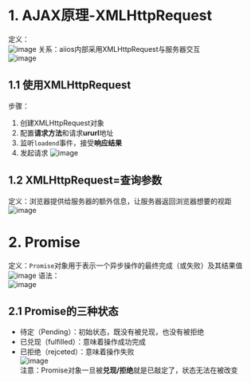 # 1. AJAX原理-XMLHttpRequest
定义：  
![image](https://github.com/Happy-jianghui/Frontend-Learning/assets/98568967/9b1f0f60-0609-4fb9-8ea2-171f7af35ff9)
关系：aiios内部采用XMLHttpRequest与服务器交互  
![image](https://github.com/Happy-jianghui/Frontend-Learning/assets/98568967/3d5412be-4f59-4149-9973-ced79a5c02bb)

## 1.1 使用XMLHttpRequest
步骤：
 1. 创建XMLHttpRequest对象
 2. 配置**请求方法**和请求**ururl**地址
 3. 监听`loadend`事件，接受**响应结果**
 4. 发起请求
  ![image](https://github.com/Happy-jianghui/Frontend-Learning/assets/98568967/2f4f091a-3f06-4c33-a6d1-fc92c6e11d52)


## 1.2 XMLHttpRequest=查询参数
定义：浏览器提供给服务器的额外信息，让服务器返回浏览器想要的视距  
![image](https://github.com/Happy-jianghui/Frontend-Learning/assets/98568967/c52e1798-a5e7-4df1-9716-e7fe4274764f)



# 2. Promise
定义：`Promise`对象用于表示一个异步操作的最终完成（或失败）及其结果值  
![image](https://github.com/Happy-jianghui/Frontend-Learning/assets/98568967/80df1f33-563f-4f5b-9ec3-8b6adaa26bba)
语法：  
![image](https://github.com/Happy-jianghui/Frontend-Learning/assets/98568967/470487bc-9ef5-48b4-acd3-b86211b8312e)

## 2.1 Promise的三种状态
 - 待定（Pending）：初始状态，既没有被兑现，也没有被拒绝
 - 已兑现（fulfilled）：意味着操作成功完成
 - 已拒绝（rejceted）：意味着操作失败  
![image](https://github.com/Happy-jianghui/Frontend-Learning/assets/98568967/bc7780e2-bc25-48a0-aebd-2f10bd3a3aa2)  
注意：Promise对象一旦被**兑现/拒绝**就是已敲定了，状态无法在被改变











